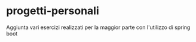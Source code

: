 # progetti-personali
Aggiunta vari esercizi realizzati per la maggior parte con l'utilizzo di spring boot
